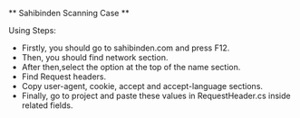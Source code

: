 ** Sahibinden Scanning Case **

Using Steps:

- Firstly, you should go to sahibinden.com and press F12.
- Then, you should find network section.
- After then,select the option at the top of the name section.
- Find Request headers.
- Copy user-agent, cookie, accept and accept-language sections.
- Finally, go to project and paste these values in RequestHeader.cs inside related fields.
